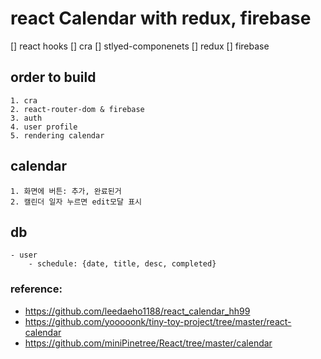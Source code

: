 # react Calendar with redux, firebase

[] react hooks
[] cra
[] stlyed-componenets
[] redux
[] firebase

## order to build

    1. cra
    2. react-router-dom & firebase
    3. auth
    4. user profile
    5. rendering calendar

## calendar

    1. 화면에 버튼: 추가, 완료된거
    2. 캘린더 일자 누르면 edit모달 표시

## db

    - user
        - schedule: {date, title, desc, completed}

### reference:

- https://github.com/leedaeho1188/react_calendar_hh99
- https://github.com/yooooonk/tiny-toy-project/tree/master/react-calendar
- https://github.com/miniPinetree/React/tree/master/calendar
